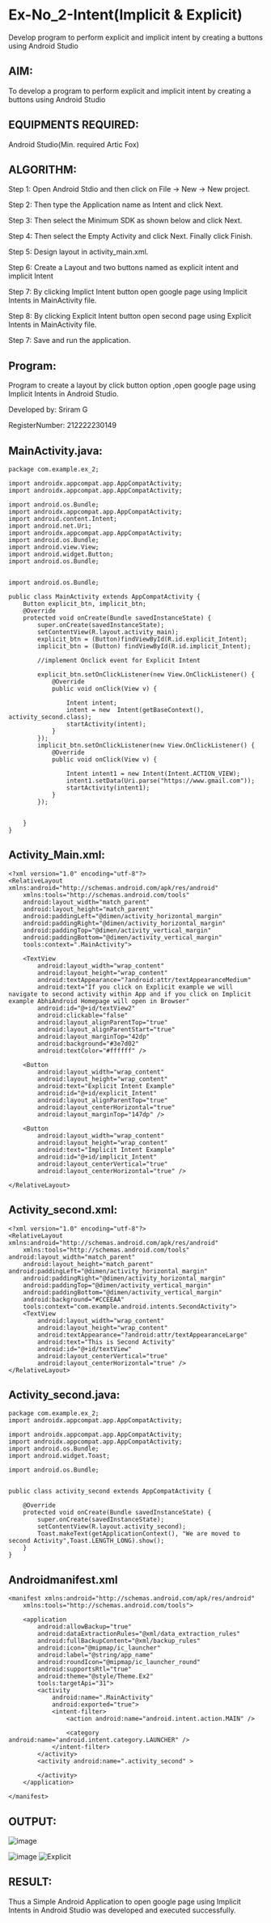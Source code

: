 # Ex-No_2-Intent(Implicit & Explicit)

Develop program to perform explicit and implicit intent by creating a buttons using Android Studio

## AIM:
To develop a program to perform explicit and implicit intent by creating a buttons using Android Studio

## EQUIPMENTS REQUIRED:

Android Studio(Min. required Artic Fox)


## ALGORITHM:
Step 1: Open Android Stdio and then click on File -> New -> New project.

Step 2: Then type the Application name as Intent and click Next.

Step 3: Then select the Minimum SDK as shown below and click Next.

Step 4: Then select the Empty Activity and click Next. Finally click Finish.

Step 5: Design layout in activity_main.xml.

Step 6: Create a Layout and two buttons named as explicit intent and implicit Intent 

Step 7: By clicking Implict Intent button open google page using Implicit Intents in MainActivity file.

Step 8: By clicking Explicit Intent button open second page using Explicit Intents in MainActivity file.

Step 7: Save and run the application.


## Program:
Program to create a layout by click button option ,open google page using Implicit Intents in Android Studio.

Developed by: Sriram G

RegisterNumber: 212222230149


## MainActivity.java:
```
package com.example.ex_2;

import androidx.appcompat.app.AppCompatActivity;
import androidx.appcompat.app.AppCompatActivity;

import android.os.Bundle;
import androidx.appcompat.app.AppCompatActivity;
import android.content.Intent;
import android.net.Uri;
import androidx.appcompat.app.AppCompatActivity;
import android.os.Bundle;
import android.view.View;
import android.widget.Button;
import android.os.Bundle;


import android.os.Bundle;

public class MainActivity extends AppCompatActivity {
    Button explicit_btn, implicit_btn;
    @Override
    protected void onCreate(Bundle savedInstanceState) {
        super.onCreate(savedInstanceState);
        setContentView(R.layout.activity_main);
        explicit_btn = (Button)findViewById(R.id.explicit_Intent);
        implicit_btn = (Button) findViewById(R.id.implicit_Intent);

        //implement Onclick event for Explicit Intent

        explicit_btn.setOnClickListener(new View.OnClickListener() {
            @Override
            public void onClick(View v) {

                Intent intent;
                intent = new  Intent(getBaseContext(), activity_second.class);
                startActivity(intent);
            }
        });
        implicit_btn.setOnClickListener(new View.OnClickListener() {
            @Override
            public void onClick(View v) {

                Intent intent1 = new Intent(Intent.ACTION_VIEW);
                intent1.setData(Uri.parse("https://www.gmail.com"));
                startActivity(intent1);
            }
        });


    }
}
```

## Activity_Main.xml:
```
<?xml version="1.0" encoding="utf-8"?>
<RelativeLayout xmlns:android="http://schemas.android.com/apk/res/android"
    xmlns:tools="http://schemas.android.com/tools"
    android:layout_width="match_parent"
    android:layout_height="match_parent"
    android:paddingLeft="@dimen/activity_horizontal_margin"
    android:paddingRight="@dimen/activity_horizontal_margin"
    android:paddingTop="@dimen/activity_vertical_margin"
    android:paddingBottom="@dimen/activity_vertical_margin"
    tools:context=".MainActivity">

    <TextView
        android:layout_width="wrap_content"
        android:layout_height="wrap_content"
        android:textAppearance="?android:attr/textAppearanceMedium"
        android:text="If you click on Explicit example we will navigate to second activity within App and if you click on Implicit example AbhiAndroid Homepage will open in Browser"
        android:id="@+id/textView2"
        android:clickable="false"
        android:layout_alignParentTop="true"
        android:layout_alignParentStart="true"
        android:layout_marginTop="42dp"
        android:background="#3e7d02"
        android:textColor="#ffffff" />

    <Button
        android:layout_width="wrap_content"
        android:layout_height="wrap_content"
        android:text="Explicit Intent Example"
        android:id="@+id/explicit_Intent"
        android:layout_alignParentTop="true"
        android:layout_centerHorizontal="true"
        android:layout_marginTop="147dp" />

    <Button
        android:layout_width="wrap_content"
        android:layout_height="wrap_content"
        android:text="Implicit Intent Example"
        android:id="@+id/implicit_Intent"
        android:layout_centerVertical="true"
        android:layout_centerHorizontal="true" />

</RelativeLayout>
```
## Activity_second.xml:
```
<?xml version="1.0" encoding="utf-8"?>
<RelativeLayout xmlns:android="http://schemas.android.com/apk/res/android"
    xmlns:tools="http://schemas.android.com/tools" android:layout_width="match_parent"
    android:layout_height="match_parent" android:paddingLeft="@dimen/activity_horizontal_margin"
    android:paddingRight="@dimen/activity_horizontal_margin"
    android:paddingTop="@dimen/activity_vertical_margin"
    android:paddingBottom="@dimen/activity_vertical_margin"
    android:background="#CCEEAA"
    tools:context="com.example.android.intents.SecondActivity">
    <TextView
        android:layout_width="wrap_content"
        android:layout_height="wrap_content"
        android:textAppearance="?android:attr/textAppearanceLarge"
        android:text="This is Second Activity"
        android:id="@+id/textView"
        android:layout_centerVertical="true"
        android:layout_centerHorizontal="true" />
</RelativeLayout>
```

## Activity_second.java:
```
package com.example.ex_2;
import androidx.appcompat.app.AppCompatActivity;

import androidx.appcompat.app.AppCompatActivity;
import androidx.appcompat.app.AppCompatActivity;
import android.os.Bundle;
import android.widget.Toast;

import android.os.Bundle;


public class activity_second extends AppCompatActivity {

    @Override
    protected void onCreate(Bundle savedInstanceState) {
        super.onCreate(savedInstanceState);
        setContentView(R.layout.activity_second);
        Toast.makeText(getApplicationContext(), "We are moved to second Activity",Toast.LENGTH_LONG).show();
    }
}
```

## Androidmanifest.xml
```<?xml version="1.0" encoding="utf-8"?>
<manifest xmlns:android="http://schemas.android.com/apk/res/android"
    xmlns:tools="http://schemas.android.com/tools">

    <application
        android:allowBackup="true"
        android:dataExtractionRules="@xml/data_extraction_rules"
        android:fullBackupContent="@xml/backup_rules"
        android:icon="@mipmap/ic_launcher"
        android:label="@string/app_name"
        android:roundIcon="@mipmap/ic_launcher_round"
        android:supportsRtl="true"
        android:theme="@style/Theme.Ex2"
        tools:targetApi="31">
        <activity
            android:name=".MainActivity"
            android:exported="true">
            <intent-filter>
                <action android:name="android.intent.action.MAIN" />

                <category android:name="android.intent.category.LAUNCHER" />
            </intent-filter>
        </activity>
        <activity android:name=".activity_second" >

        </activity>
    </application>

</manifest>
```
## OUTPUT:
![image](https://github.com/Sriram8452/INTENT_GIT/assets/118708032/23b1f783-95cd-4e35-8bd7-ecf673f8606e)

![image](https://github.com/Sriram8452/INTENT_GIT/assets/118708032/9a9ab7b5-cc13-4853-a155-c01b0b6d9f88)
![Explicit](https://github.com/Sriram8452/INTENT_GIT/assets/118708032/55b130c4-1b01-4bd2-a765-3970f34cba35)



## RESULT:
Thus a Simple Android Application to open google page using Implicit Intents in Android Studio was developed and executed successfully.
